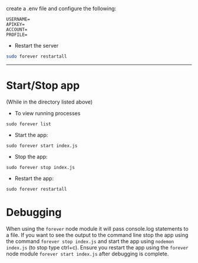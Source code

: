 create a .env file and configure the following:

```
USERNAME=
APIKEY=
ACCOUNT=
PROFILE=
```


- Restart the server
```bash
sudo forever restartall
```

------

# Start/Stop app

(While in the directory listed above)

- To view running processes
```
sudo forever list
```

- Start the app:
```
sudo forever start index.js
```

- Stop the app:
```
sudo forever stop index.js
```

- Restart the app:
```
sudo forever restartall
```

# Debugging

When using the `forever` node module it will pass console.log statements to a file. If you want to see the output to the command line stop the app using the command `forever stop index.js` and start the app using `nodemon index.js` (to stop type ctrl+c). Ensure you restart the app using the `forever` node module `forever start index.js` after debugging is complete.
